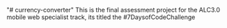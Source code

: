 "# currency-converter" 
This is the final assessment project for the ALC3.0 mobile web specialist track, its titled the #7DaysofCodeChallenge
